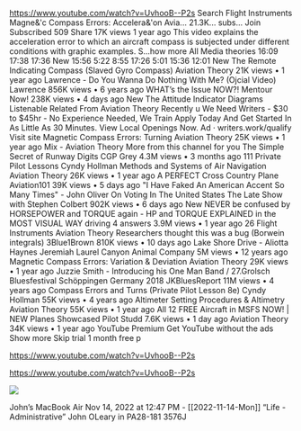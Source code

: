 https://www.youtube.com/watch?v=UvhooB--P2s
      Search
 Flight Instruments
Magne&'c Compass Errors: Accelera&'on
      Avia...
21.3K... subs...
Join Subscribed
509 Share
  17K views 1 year ago
This video explains the acceleration error to which an aircraft compass is subjected under different conditions with graphic examples.
S...how more
All Media theories
16:09
17:38
17:36
New
15:56
5:22
8:55
17:26
5:01
15:36
12:01
New
The Remote Indicating Compass (Slaved Gyro Compass)
Aviation Theory
21K views • 1 year ago
Lawrence - Do You Wanna Do Nothing With Me? (Ojcial Video)
Lawrence
856K views • 6 years ago
WHAT’s the Issue NOW?!
Mentour Now!
238K views • 4 days ago
New
The Attitude Indicator
       Diagrams Listenable Related From Aviation Theory Recently u
We Need Writers - $30 to $45hr - No Experience Needed, We Train
Apply Today And Get Started In As Little As 30 Minutes. View Local Openings Now. Ad · writers.work/qualify
Visit site
Magnetic Compass Errors: Turning
Aviation Theory
25K views • 1 year ago
     Mix - Aviation Theory
More from this channel for you
The Simple Secret of Runway Digits
CGP Grey
4.3M views • 3 months ago
     111
Private Pilot Lessons
Cyndy Hollman
Methods and Systems of Air Navigation
Aviation Theory
26K views • 1 year ago
   A PERFECT Cross Country Plane
Aviation101
39K views • 5 days ago
  "I Have Faked An American Accent So Many Times" - John Oliver On Voting In The United States
The Late Show with Stephen Colbert 902K views • 6 days ago
New
NEVER be confused by HORSEPOWER and TORQUE again - HP and TORQUE EXPLAINED in the MOST VISUAL WAY
driving 4 answers
3.9M views • 1 year ago
   26
Flight Instruments
Aviation Theory
Researchers thought this was a bug (Borwein integrals)
3Blue1Brown
810K views • 10 days ago
   Lake Shore Drive - Aliotta Haynes Jeremiah
Laurel Canyon Animal Company 5M views • 12 years ago
  Magnetic Compass Errors: Variation & Deviation
Aviation Theory
29K views • 1 year ago
  Juzzie Smith - Introducing his One Man Band / 27.Grolsch Bluesfestival Schöppingen Germany 2018
JKBluesReport
11M views • 4 years ago
  Compass Errors and Turns (Private Pilot Lesson 8e)
Cyndy Hollman
55K views • 4 years ago
Altimeter Setting Procedures & Altimetry
Aviation Theory
55K views • 1 year ago
All 12 FREE Aircraft in MSFS NOW! | NEW Planes Showcased
Pilot Studd
7.6K views • 1 day ago
     Aviation Theory
34K views • 1 year ago
YouTube Premium
  Get YouTube without the ads
Show more Skip trial 1 month free
       p

https://www.youtube.com/watch?v=UvhooB--P2s

https://www.youtube.com/watch?v=UvhooB--P2s

![](<file:///Users/johnoleary/Library/Mobile Documents/iCloud~is~workflow~my~workflows/Documents/Screenshots/2022-11-14 124705.png>)

John’s MacBook Air
Nov 14, 2022 at 12:47 PM - [[2022-11-14-Mon]]
“Life - Administrative”
John OLeary in PA28-181 3576J